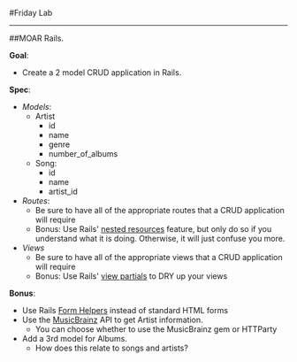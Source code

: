#Friday Lab

---

##MOAR Rails.

**Goal**:
- Create a 2 model CRUD application in Rails.

**Spec**:
- *Models*:
  - Artist
    - id
    - name
    - genre
    - number_of_albums
  - Song:
    - id
    - name
    - artist_id
- *Routes*:
  - Be sure to have all of the appropriate routes that a CRUD application will require
  - Bonus: Use Rails' [nested resources](http://guides.rubyonrails.org/routing.html#nested-resources) feature, but only do so if you understand what it is doing. Otherwise, it will just confuse you more.
- *Views*
  - Be sure to have all of the appropriate views that a CRUD application will require
  - Bonus: Use Rails' [view partials](http://guides.rubyonrails.org/layouts_and_rendering.html#using-partials) to DRY up your views

**Bonus**:
- Use Rails [Form Helpers](http://guides.rubyonrails.org/form_helpers.html) instead of standard HTML forms
- Use the [MusicBrainz](https://musicbrainz.org/) API to get Artist information.
  - You can choose whether to use the MusicBrainz gem or HTTParty
- Add a 3rd model for Albums.
  - How does this relate to songs and artists?
